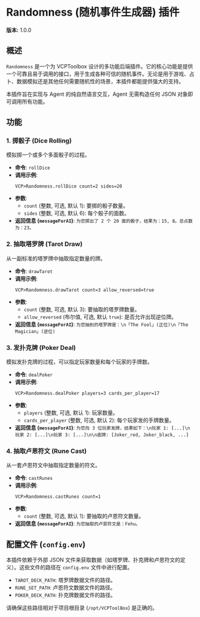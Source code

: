 # Randomness (随机事件生成器) 插件

**版本:** 1.0.0

## 概述

`Randomness` 是一个为 VCPToolbox 设计的多功能后端插件。它的核心功能是提供一个可靠且易于调用的接口，用于生成各种可信的随机事件。无论是用于游戏、占卜、数据模拟还是其他任何需要随机性的场景，本插件都能提供强大的支持。

本插件旨在实现与 Agent 的纯自然语言交互，Agent 无需构造任何 JSON 对象即可调用所有功能。

## 功能

### 1. 掷骰子 (Dice Rolling)

模拟掷一个或多个多面骰子的过程。

-   **命令**: `rollDice`
-   **调用示例**:
    ```
    VCP>Randomness.rollDice count=2 sides=20
    ```
-   **参数**:
    -   `count` (整数, 可选, 默认 1): 要掷的骰子数量。
    -   `sides` (整数, 可选, 默认 6): 每个骰子的面数。
-   **返回信息 (`messageForAI`)**:
    `为您掷出了 2 个 20 面的骰子，结果为：15, 8。总点数为：23。`

### 2. 抽取塔罗牌 (Tarot Draw)

从一副标准的塔罗牌中抽取指定数量的牌。

-   **命令**: `drawTarot`
-   **调用示例**:
    ```
    VCP>Randomness.drawTarot count=3 allow_reversed=true
    ```
-   **参数**:
    -   `count` (整数, 可选, 默认 3): 要抽取的塔罗牌数量。
    -   `allow_reversed` (布尔值, 可选, 默认 `true`): 是否允许出现逆位牌。
-   **返回信息 (`messageForAI`)**:
    `为您抽到的塔罗牌是：\n「The Fool」(正位)\n「The Magician」(逆位)`

### 3. 发扑克牌 (Poker Deal)

模拟发扑克牌的过程，可以指定玩家数量和每个玩家的手牌数。

-   **命令**: `dealPoker`
-   **调用示例**:
    ```
    VCP>Randomness.dealPoker players=3 cards_per_player=17
    ```
-   **参数**:
    -   `players` (整数, 可选, 默认 1): 玩家数量。
    -   `cards_per_player` (整数, 可选, 默认 2): 每个玩家发的手牌数量。
-   **返回信息 (`messageForAI`)**:
    `为您向 3 位玩家发牌，结果如下：\n玩家 1: [...]\n玩家 2: [...]\n玩家 3: [...]\n\n底牌: [Joker_red, Joker_black, ...]`

### 4. 抽取卢恩符文 (Rune Cast)

从一套卢恩符文中抽取指定数量的符文。

-   **命令**: `castRunes`
-   **调用示例**:
    ```
    VCP>Randomness.castRunes count=1
    ```
-   **参数**:
    -   `count` (整数, 可选, 默认 1): 要抽取的卢恩符文数量。
-   **返回信息 (`messageForAI`)**:
    `为您抽取的卢恩符文是：Fehu。`

## 配置文件 (`config.env`)

本插件依赖于外部 JSON 文件来获取数据（如塔罗牌、扑克牌和卢恩符文的定义）。这些文件的路径在 `config.env` 文件中进行配置。

-   `TAROT_DECK_PATH`: 塔罗牌数据文件的路径。
-   `RUNE_SET_PATH`: 卢恩符文数据文件的路径。
-   `POKER_DECK_PATH`: 扑克牌数据文件的路径。

请确保这些路径相对于项目根目录 (`/opt/VCPToolBox`) 是正确的。